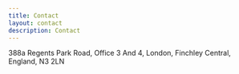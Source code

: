 ```yaml
---
title: Contact
layout: contact
description: Contact
---
```


388a Regents Park Road, Office 3 And 4, London, Finchley Central, England, N3 2LN


